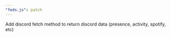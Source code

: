 ```yaml
---
"feds.js": patch
---
```


Add discord fetch method to return discord data (presence, activity, spotify, etc)

